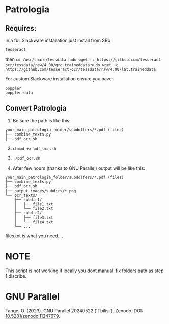 # Patrologia


## Requires: 
In a full Slackware installation just install from SBo

```
tesseract
```
then 
`cd /usr/share/tessdata`
`sudo wget -c https://github.com/tesseract-ocr/tessdata/raw/4.00/grc.traineddata`
`sudo wget -c https://github.com/tesseract-ocr/tessdata/raw/4.00/lat.traineddata`

For custom Slackware installation ensure you have:
```
poppler
poppler-data
```

## Convert Patrologia 
1. Be sure the path is like this:

```
your_main_patrologia_folder/subdolfers/*.pdf (files)
├── combine_texts.py
├── pdf_ocr.sh

```

2. `chmod +x pdf_ocr.sh`
3. `./pdf_ocr.sh`


4. After few hours (thanks to GNU Parallel) output will be like this:
```
your_main_patrologia_folder/subdolfers/*.pdf (files)
├── combine_texts.py
├── pdf_ocr.sh
|── output_images/subdirs/*.png
└── ocr_texts/
    ├── subdir1/
    │   ├── file1.txt
    │   └── file2.txt
    ├── subdir2/
    │   ├── file3.txt
    │   └── file4.txt
    └── ...
```

files.txt is what you need....



# NOTE
This script is not working if locally you dont manuall fix folders path as step 1 discribe.  

#  GNU Parallel
Tange, O. (2023). GNU Parallel 20240522 ('Tbilisi'). Zenodo. DOI: [10.5281/zenodo.11247979](https://doi.org/10.5281/zenodo.11247979).
